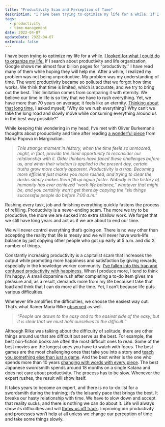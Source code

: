 ```yaml
---
title: "Productivity Scam and Perception of Time"
description: "I have been trying to optimize my life for a while. If I search about productivity and life organization, Google shows me almost four billion pages. I have read many of them while hoping they will help me."
tags:
  - productivity
  - time-management
date: 2022-04-07
updateDate: 2022-04-07
external: false
---
```


I have been trying to optimize my life for a while. [I looked for what I could do to organize my life.](/growth-with-systematic-bliss/) If I search about productivity and life organization, Google shows me almost four billion pages for “productivity.” I have read many of them while hoping they will help me. After a while, I realized my problem was not being unproductive. My problem was my understanding of time. The word productivity became so polluted that we forgot how time works. We think that time is limited, which is accurate, and we try to bring out the best. This limitation comes from comparing it with eternity. We believe our time in life is so tiny that we have to rush everything. Yet, we have more than 70 years on average; it feels like an eternity. [Thinking about that long time](/csikszentmihalyi-newport-and-pressfield-on-creativity-time-and-deep-walks-in-remote-work/), I asked myself, “Why do we rush everything? Why can’t we take the long road and slowly move while consuming everything around us in the best way possible?”

While keeping this wondering in my head, I’ve met with Oliver Burkeman’s thoughts about productivity and time after reading [a wonderful piece](https://www.themarginalian.org/2021/12/20/four-thousand-weeks-oliver-burkeman/) from Maria Popova in Marginalian.

> _This strange moment in history, when the time feels so unmoored, might, in fact, provide the ideal opportunity to reconsider our relationship with it. Older thinkers have faced these challenges before us, and when their wisdom is applied to the present day, certain truths grow more clearly apparent. Productivity is a trap. Becoming more efficient just makes you more rushed, and trying to clear the decks simply makes them fill up again faster. Nobody in the history of humanity has ever achieved “work-life balance,” whatever that might be, and you certainly won’t get there by copying the “six things successful people do before 7:00 a.m.”_

Rushing every task, job and finishing everything quickly fastens the process of refilling. Productivity is a never-ending scam. The more we try to be productive, the more we are sucked into extra shallow work. We forget that we still have long years and act as if we are about to end our time.

We will never control everything that’s going on. There is no way other than accepting the reality that life is messy and we will never have work-life balance by just copying other people who got up early at 5 a.m. and did X number of things.

Constantly increasing productivity is a capitalist scam that increases the output while promoting more happiness and satisfaction by giving rewards, especially in the knowledge worker community. [I’ve fallen into this trap and confused productivity with happiness.](/a-life-without-problems-the-happiness/) When I produce more, I tend to think I’m happy. A small dopamine rush after completing a to-do item gives me pleasure and, as a result, demands more from my life because I take that load and think that I can do more all the time. Yet, I can’t because life puts various difficulties.

Whenever life amplifies the difficulties, we choose the easiest way out. That’s what Rainer Maria Rilke [observed](https://www.themarginalian.org/2021/06/29/rilke-letters-to-a-young-poet-macy-barrows/) as well.

> _“People are drawn to the easy and to the easiest side of the easy, but it is clear that we must hold ourselves to the difficult.”_

Although Rilke was talking about the difficulty of solitude, there are other things around us that are difficult but serve us the best. For example, the best non-fiction books are often the most difficult ones to read. Some of the best movies are the longest ones you have to watch with focus. The best games are the most challenging ones that take you into a story and [teach you something else than just a game](/what-hades-the-game-had-taught-me/). And the best writer is the one who spends more than 10 years [changing with words with every piece](/navigating-the-writing-challenge-every-day/). The best Japanese swordsmith spends around 18 months on a single Katana and does not care about productivity. The process has to be slow. Whenever the expert rushes, the result will show itself.

It takes years to become an expert, and there is no to-do list for a swordsmith during the training; it’s the leisurely pace that brings the best. It breaks our hasty relationship with time. We have to slow down and accept that reality sucks, and there is nothing we can do about it. Life will always show its difficulties and will [throw us off track](/books/the-subtle-art-of-not-giving-a-fuck-by-mark-manson-book-summary-review-and-notes/). Improving our productivity and processes won’t help at all unless we change our perception of time and take some things slowly.